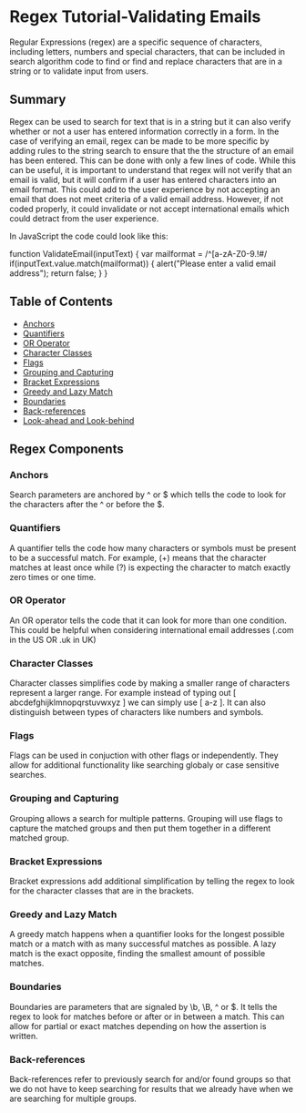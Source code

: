 # Regex Tutorial-Validating Emails

Regular Expressions (regex) are a specific sequence of characters, including letters, numbers and special characters, that can be included in search algorithm code to find or find and replace characters that are in a string or to validate input from users.  

## Summary

Regex can be used to search for text that is in a string but it can also verify whether or not a user has entered information correctly in a form.  In the case of verifying an email, regex can be made to be more specific by adding rules to the string search to ensure that the the structure of an email has been entered.  This can be done with only a few lines of code.  While this can be useful, it is important to understand that regex will not verify that an email is valid, but it will confirm if a user has entered characters into an email format.  This could add to the user experience by not accepting an email that does not meet criteria of a valid email address.  However, if not coded properly, it could invalidate or not accept international emails which could detract from the user experience.

In JavaScript the code could look like this:  

function ValidateEmail(inputText)
{
    var mailformat = /^[a-zA-Z0-9.!#$%&’*+/=?^_`{|}~-]+@[a-zA-Z0-9-]+(?:\.[a-zA-Z0-9-]+)*$/
    if(inputText.value.match(mailformat))
    {
        alert("Please enter a valid email address");
        return false;
        }
}

## Table of Contents

- [Anchors](#anchors)
- [Quantifiers](#quantifiers)
- [OR Operator](#or-operator)
- [Character Classes](#character-classes)
- [Flags](#flags)
- [Grouping and Capturing](#grouping-and-capturing)
- [Bracket Expressions](#bracket-expressions)
- [Greedy and Lazy Match](#greedy-and-lazy-match)
- [Boundaries](#boundaries)
- [Back-references](#back-references)
- [Look-ahead and Look-behind](#look-ahead-and-look-behind)

## Regex Components

### Anchors

Search parameters are anchored by ^ or $ which tells the code to look for the characters after the ^ or before the $. 

### Quantifiers

A quantifier tells the code how many characters or symbols must be present to be a successful match.  For example, (+) means that the character matches at least once while (?) is expecting the character to match exactly zero times or one time.

### OR Operator

An OR operator tells the code that it can look for more than one condition.  This could be helpful when considering international email addresses (.com in the US OR .uk in UK)

### Character Classes

Character classes simplifies code by making a smaller range of characters represent a larger range.  For example instead of typing out [ abcdefghijklmnopqrstuvwxyz ] we can simply use [ a-z ].  It can also distinguish between types of characters like numbers and symbols. 

### Flags

Flags can be used in conjuction with other flags or independently.  They allow for additional functionality like searching globaly or case sensitive searches.

### Grouping and Capturing

Grouping allows a search for multiple patterns.  Grouping will use flags to capture the matched groups and then put them together in a different matched group.

### Bracket Expressions

Bracket expressions add additional simplification by telling the regex to look for the character classes that are in the brackets.

### Greedy and Lazy Match

A greedy match happens when a quantifier looks for the longest possible match or a match with as many successful matches as possible.  A lazy match is the exact opposite, finding the smallest amount of possible matches.

### Boundaries

Boundaries are parameters that are signaled by \b, \B, ^ or $.  It tells the regex to look for matches before or after or in between a match.  This can allow for partial or exact matches depending on how the assertion is written.   

### Back-references

Back-references refer to previously search for and/or found groups so that we do not have to keep searching for results that we already have when we are searching for multiple groups.
